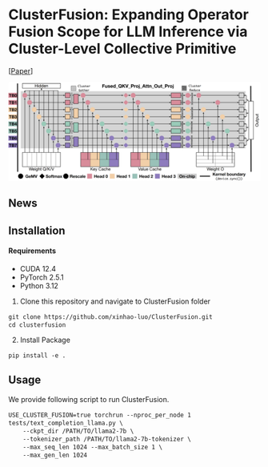 # ClusterFusion: Expanding Operator Fusion Scope for LLM Inference via Cluster-Level Collective Primitive
[[Paper](https://arxiv.org/abs/2508.18850)]

![overview](assets/overview.png)

## News

## Installation

#### Requirements
- CUDA 12.4  
- PyTorch 2.5.1  
- Python 3.12

1. Clone this repository and navigate to ClusterFusion folder
```
git clone https://github.com/xinhao-luo/ClusterFusion.git
cd clusterfusion
```

2. Install Package
```
pip install -e .
```

## Usage

We provide following script to run ClusterFusion.
```
USE_CLUSTER_FUSION=true torchrun --nproc_per_node 1 tests/text_completion_llama.py \
	--ckpt_dir /PATH/TO/llama2-7b \
	--tokenizer_path /PATH/TO/llama2-7b-tokenizer \
	--max_seq_len 1024 --max_batch_size 1 \
	--max_gen_len 1024
```

